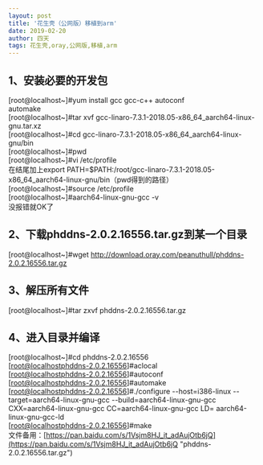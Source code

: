 ```yaml
---
layout: post
title: '花生壳（公网版）移植到arm'
date: 2019-02-20
author: 四天
tags: 花生壳,oray,公网版,移植,arm 
---
```


## 1、安装必要的开发包   ##
[root@localhost~]#yum install gcc gcc-c++ autoconf  
    automake  
[root@localhost~]#tar xvf gcc-linaro-7.3.1-2018.05-x86_64_aarch64-linux-gnu.tar.xz  
[root@localhost~]#cd gcc-linaro-7.3.1-2018.05-x86_64_aarch64-linux-gnu/bin  
[root@localhost~]#pwd  
[root@localhost~]#vi /etc/profile  
在结尾加上export PATH=$PATH:/root/gcc-linaro-7.3.1-2018.05-x86_64_aarch64-linux-gnu/bin（pwd得到的路径）  
[root@localhost~]#source /etc/profile  
[root@localhost~]#aarch64-linux-gnu-gcc -v  
没报错就OK了

## 2、下载phddns-2.0.2.16556.tar.gz到某一个目录 ##
 [root@localhost~]#wget http://download.oray.com/peanuthull/phddns-2.0.2.16556.tar.gz

## 3、解压所有文件 ##
[root@localhost~]#tar zxvf phddns-2.0.2.16556.tar.gz

## 4、进入目录并编译 ##
[root@localhost~]#cd phddns-2.0.2.16556  
[root@localhostphddns-2.0.2.16556]#aclocal  
[root@localhostphddns-2.0.2.16556]#autoconf  
[root@localhostphddns-2.0.2.16556]#automake  
[root@localhostphddns-2.0.2.16556]#./configure --host=i386-linux --target=aarch64-linux-gnu-gcc --build=aarch64-linux-gnu-gcc CXX=aarch64-linux-gnu-gcc CC=aarch64-linux-gnu-gcc LD= aarch64-linux-gnu-gcc-ld  
[root@localhostphddns-2.0.2.16556]#make  
文件备用：[https://pan.baidu.com/s/1Vsjm8HJ_it_adAujOtb6jQ](https://pan.baidu.com/s/1Vsjm8HJ_it_adAujOtb6jQ "phddns-2.0.2.16556.tar.gz")